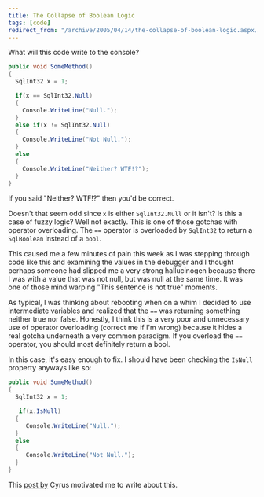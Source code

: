 ```yaml
---
title: The Collapse of Boolean Logic
tags: [code]
redirect_from: "/archive/2005/04/14/the-collapse-of-boolean-logic.aspx/"
---
```


What will this code write to the console?

```csharp
public void SomeMethod()
{
  SqlInt32 x = 1;

  if(x == SqlInt32.Null)
  {
    Console.WriteLine("Null.");
  }
  else if(x != SqlInt32.Null)
  {
    Console.WriteLine("Not Null.");
  }
  else
  {
    Console.WriteLine("Neither? WTF!?");
  }
}
```

If you said "Neither? WTF!?" then you'd be correct.

Doesn't that seem odd since `x` is either `SqlInt32.Null` or it isn't? Is
this a case of fuzzy logic? Well not exactly. This is one of those
gotchas with operator overloading. The `==` operator is overloaded by
`SqlInt32` to return a `SqlBoolean` instead of a `bool`.

This caused me a few minutes of pain this week as I was stepping through
code like this and examining the values in the debugger and I thought
perhaps someone had slipped me a very strong hallucinogen because there
I was with a value that was not null, but was null at the same time. It
was one of those mind warping "This sentence is not true" moments.

As typical, I was thinking about rebooting when on a whim I decided to
use intermediate variables and realized that the `==` was returning
something neither true nor false. Honestly, I think this is a very poor
and unnecessary use of operator overloading (correct me if I'm wrong)
because it hides a real gotcha underneath a very common paradigm. If you
overload the `==` operator, you should most definitely return a bool.

In this case, it's easy enough to fix. I should have been checking the
`IsNull` property anyways like so:

```csharp
public void SomeMethod()
{
  SqlInt32 x = 1;

   if(x.IsNull)
  {
     Console.WriteLine("Null.");
  }
  else
  {
     Console.WriteLine("Not Null.");
  }
}
```

This [post
by](http://blogs.msdn.com/cyrusn/archive/2005/04/15/408689.aspx) Cyrus
motivated me to write about this.
